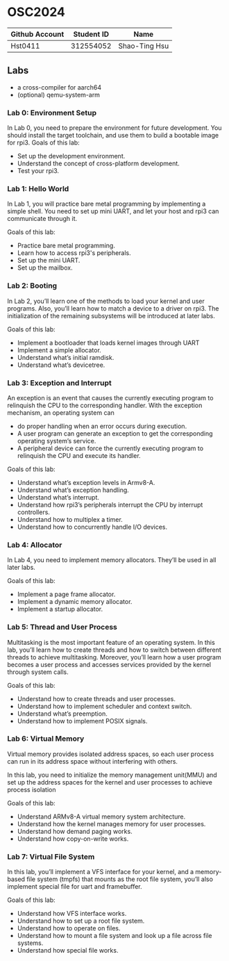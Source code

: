 # OSC2024

| Github Account | Student ID | Name          |
|----------------|------------|---------------|
| Hst0411 | 312554052    | Shao-Ting Hsu |

## Labs

* a cross-compiler for aarch64
* (optional) qemu-system-arm

### Lab 0: Environment Setup
In Lab 0, you need to prepare the environment for future development. You should install the target toolchain, and use them to build a bootable image for rpi3.
Goals of this lab:

* Set up the development environment.
* Understand the concept of cross-platform development.
* Test your rpi3.

### Lab 1: Hello World
In Lab 1, you will practice bare metal programming by implementing a simple shell. You need to set up mini UART, and let your host and rpi3 can communicate through it.

Goals of this lab:

* Practice bare metal programming.
* Learn how to access rpi3's peripherals.
* Set up the mini UART.
* Set up the mailbox.

### Lab 2: Booting
In Lab 2, you’ll learn one of the methods to load your kernel and user programs. Also, you’ll learn how to match a device to a driver on rpi3. The initialization of the remaining subsystems will be introduced at later labs.

Goals of this lab:

* Implement a bootloader that loads kernel images through UART
* Implement a simple allocator.
* Understand what’s initial ramdisk.
* Understand what’s devicetree.

### Lab 3: Exception and Interrupt
An exception is an event that causes the currently executing program to relinquish the CPU to the corresponding handler. With the exception mechanism, an operating system can

* do proper handling when an error occurs during execution.
* A user program can generate an exception to get the corresponding operating system’s service.
* A peripheral device can force the currently executing program to relinquish the CPU and execute its handler.

Goals of this lab:

* Understand what’s exception levels in Armv8-A.
* Understand what’s exception handling.
* Understand what’s interrupt.
* Understand how rpi3’s peripherals interrupt the CPU by interrupt controllers.
* Understand how to multiplex a timer.
* Understand how to concurrently handle I/O devices.

### Lab 4: Allocator
In Lab 4, you need to implement memory allocators. They’ll be used in all later labs.

Goals of this lab:

* Implement a page frame allocator.
* Implement a dynamic memory allocator.
* Implement a startup allocator.

### Lab 5: Thread and User Process
Multitasking is the most important feature of an operating system. In this lab, you’ll learn how to create threads and how to switch between different threads to achieve multitasking. Moreover, you’ll learn how a user program becomes a user process and accesses services provided by the kernel through system calls.

Goals of this lab:

* Understand how to create threads and user processes.
* Understand how to implement scheduler and context switch.
* Understand what’s preemption.
* Understand how to implement POSIX signals.

### Lab 6: Virtual Memory
Virtual memory provides isolated address spaces, so each user process can run in its address space without interfering with others.

In this lab, you need to initialize the memory management unit(MMU) and set up the address spaces for the kernel and user processes to achieve process isolation

Goals of this lab:

* Understand ARMv8-A virtual memory system architecture.
* Understand how the kernel manages memory for user processes.
* Understand how demand paging works.
* Understand how copy-on-write works.

### Lab 7: Virtual File System
In this lab, you’ll implement a VFS interface for your kernel, and a memory-based file system (tmpfs) that mounts as the root file system, you’ll also implement special file for uart and framebuffer.

Goals of this lab:

* Understand how VFS interface works.
* Understand how to set up a root file system.
* Understand how to operate on files.
* Understand how to mount a file system and look up a file across file systems.
* Understand how special file works.

